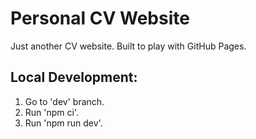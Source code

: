 # Personal CV Website

Just another CV website.
Built to play with GitHub Pages.

## Local Development:

1. Go to 'dev' branch.
2. Run 'npm ci'.
3. Run 'npm run dev'.
